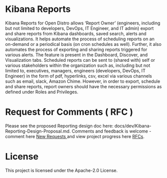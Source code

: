 # Kibana Reports

Kibana Reports for Open Distro allows ‘Report Owner’ (engineers, including but not limited to developers, DevOps, IT Engineer, and IT admin) export and share reports from Kibana dashboards, saved search, alerts and visualizations. It helps automate the process of scheduling reports on an on-demand or a periodical basis (on cron schedules as well). Further, it also automates the process of exporting and sharing reports triggered for various alerts. The feature is present in the Dashboard, Discover, and Visualization tabs. Scheduled reports can be sent to (shared with) self or various stakeholders within the organization such as, including but not limited to, executives, managers, engineers (developers, DevOps, IT Engineer) in the form of pdf, hyperlinks, csv, excel via various channels such as email, slack, Amazon Chime. However, in order to export, schedule and share reports, report owners should have the necessary permissions as defined under Roles and Privileges.

# Request for Comments ( RFC ) 
 Please see the proposed Reporting design doc here: docs/dev/Kibana-Reporting-Design-Proposal.md. Comments and feedback is welcome - comment here [ New Requests ](https://github.com/opendistro-for-elasticsearch/kibana-reports/issues)  and view project progress here [RFCs](https://github.com/opendistro-for-elasticsearch/kibana-reports/projects/1).

# License

This project is licensed under the Apache-2.0 License.

